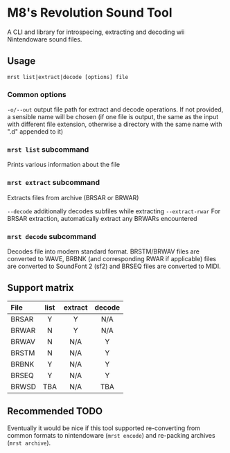 # M8's Revolution Sound Tool
A CLI and library for introspecing, extracting and decoding wii Nintendoware sound files.

## Usage
`mrst list|extract|decode [options] file`

### Common options
`-o/--out` output file path for extract and decode operations. If not provided, a sensible name will be chosen (if one file is output, the same as the input with different file extension, otherwise a directory with the same name with ".d" appended to it)

### `mrst list` subcommand
Prints various information about the file

### `mrst extract` subcommand
Extracts files from archive (BRSAR or BRWAR)

`--decode` additionally decodes subfiles while extracting
`--extract-rwar` For BRSAR extraction, automatically extract any BRWARs encountered

### `mrst decode` subcommand
Decodes file into modern standard format. BRSTM/BRWAV files are converted to WAVE, BRBNK (and corresponding RWAR if applicable) files are converted to SoundFont 2 (sf2) and BRSEQ files are converted to MIDI.

## Support matrix
| File   | list | extract | decode |
| :---   | :--: | :-----: | :----: |
| BRSAR  | Y    | Y       | N/A    |
| BRWAR  | N    | Y       | N/A    |
| BRWAV  | N    | N/A     | Y      |
| BRSTM  | N    | N/A     | Y      |
| BRBNK  | Y    | N/A     | Y      |
| BRSEQ  | Y    | N/A     | Y      |
| BRWSD  | TBA  | N/A     | TBA    |

## Recommended TODO
Eventually it would be nice if this tool supported re-converting from common formats to nintendoware (`mrst encode`) and re-packing archives (`mrst archive`).